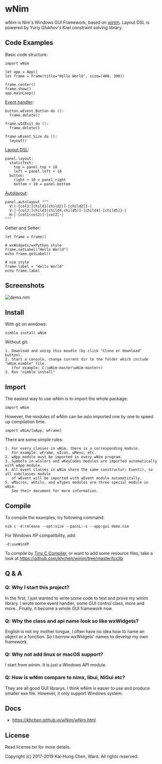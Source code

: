 # wNim

wNim is Nim's Windows GUI Framework, based on [winim](https://github.com/khchen/winim).
Layout DSL is powered by Yuriy Glukhov's Kiwi constraint solving library.

## Code Examples
Basic code structure:
```nimrod
import wNim

let app = App()
let frame = Frame(title="Hello World", size=(400, 300))

frame.center()
frame.show()
app.mainLoop()
```

[Event handler](https://khchen.github.io/wNim/wEvent.html):
```nimrod
button.wEvent_Button do ():
  frame.delete()

frame.wIdExit do ():
  frame.delete()

frame.wEvent_Size do ():
  layout()
```

[Layout DSL](https://khchen.github.io/wNim/wResizable.html):
```nimrod
panel.layout:
  staticText:
    top = panel.top + 10
    left = panel.left + 10
  button:
    right + 10 = panel.right
    bottom + 10 = panel.bottom
```

[Autolayout](https://khchen.github.io/wNim/autolayout.html):
```nimrod
panel.autolayout """
  V:|-{col1:[child1(child2)]-[child2]}-|
  V:|-{col2:[child3(child4,child5)]-[child4]-[child5]}-|
  H:|-[col1(col2)]-[col2]-|
"""
```

Getter and Setter:
```nimrod
let frame = Frame()

# wxWidgets/wxPython style
frame.setLabel("Hello World")
echo frame.getLabel()

# nim style
frame.label = "Hello World"
echo frame.label
```

## Screenshots
![demo.nim](https://github.com/khchen/wNim/blob/master/docs/images/screenshot.png)

## Install
With git on windows:

    nimble install wNim

Without git:

    1. Download and unzip this moudle (by click "Clone or download" button).
    2. Start a console, change current dir to the folder which include "wNim.nimble" file.
       (for example: C:\wNim-master\wNim-master>)
    3. Run "nimble install"

## Import
The easiest way to use wNim is to import the whole package.

```nimrod
import wNim
```

However, the modules of wNim can be aslo imported one by one  to speed up compilation time.

```nimrod
import wNim/[wApp, wFrame]
```

There are some simple rules:

    1. For every classes in wNim, there is a corresponding module.
       For example: wFrame, wIcon, wMenu, etc.
    2. wApp module must be imported in every wNim program.
    3. Symbols in wColors and wKeyCodes modules are imported automatically with wApp module.
    4. All event classes in wNim share the same constructor: Event(), so all subclasses module
       of wEvent will be imported with wEvent module automatically.
    5. wMacros, wUtils, and wTypes modules are three special module in wNim.
       See their document for more information.

## Compile
To compile the examples, try following command:

    nim c -d:release --opt:size --passL:-s --app:gui demo.nim

For Windows XP compatibility, add:

    -d:useWinXP

To compile by [Tiny C Compiler](https://bellard.org/tcc/), or want to add some resource files, take a look at https://github.com/khchen/winim/tree/master/tcclib

## Q & A
### Q: Why I start this project?
In the first, I just wanted to write some code to test and prove my winim library.
I wrote some event handler, some GUI control class, more and more...Finally, it
become a whole GUI framework now.

### Q: Why the class and api name look so like wxWidgets?
English is not my mother tongue, I often have no idea how to name an object or
a function. So I borrow wxWidgets' names to develop my own framework.

### Q: Why not add linux or macOS support?
I start from winim. It is just a Windows API module.

### Q: How is wNim compare to nimx, libui, NiGui etc?
They are all good GUI librarys. I think wNim is easier to use and produce smaller exe file.
However, it only support Windows system.

## Docs
* https://khchen.github.io/wNim/wNim.html

## License
Read license.txt for more details.

Copyright (c) 2017-2019 Kai-Hung Chen, Ward. All rights reserved.
